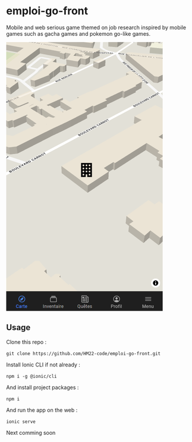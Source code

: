 # emploi-go-front

Mobile and web serious game themed on job research inspired by mobile games such as gacha games and pokemon go-like games.

![Screenshot](screenshot.png)

## Usage

Clone this repo :

    git clone https://github.com/HM22-code/emploi-go-front.git

Install Ionic CLI if not already :

    npm i -g @ionic/cli

And install project packages :

    npm i

And run the app on the web :

    ionic serve

Next comming soon
